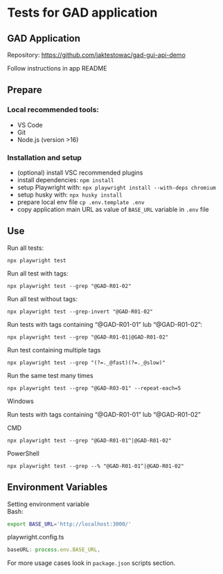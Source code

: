 # Tests for GAD application

## GAD Application

Repository: https://github.com/jaktestowac/gad-gui-api-demo

Follow instructions in app README

## Prepare

### Local recommended tools:

- VS Code
- Git
- Node.js (version >16)

### Installation and setup

- (optional) install VSC recommended plugins
- install dependencies: `npm install`
- setup Playwright with: `npx playwright install --with-deps chromium`
- setup husky with: `npx husky install`
- prepare local env file `cp .env.template .env`
- copy application main URL as value of `BASE_URL` variable in `.env` file

## Use

Run all tests:

```
npx playwright test
```

Run all test with tags:

```
npx playwright test --grep "@GAD-R01-02"
```

Run all test without tags:

```
npx playwright test --grep-invert "@GAD-R01-02"
```

Run tests with tags containing “@GAD-R01-01” lub “@GAD-R01-02”:

```
npx playwright test --grep "@GAD-R01-01|@GAD-R01-02"
```

Run test containing multiple tags

```
npx playwright test --grep "(?=._@fast)(?=._@slow)"
```

Run the same test many times

```
npx playwright test --grep "@GAD-R03-01" --repeat-each=5
```

Windows

Run tests with tags containing “@GAD-R01-01” lub “@GAD-R01-02”

CMD

```
npx playwright test --grep "@GAD-R01-01^|@GAD-R01-02"
```

PowerShell

```
npx playwright test --grep --% "@GAD-R01-01^|@GAD-R01-02"
```

## Environment Variables

Setting environment variable  
Bash:

```bash
export BASE_URL='http://localhost:3000/'
```

playwright.config.ts

```typescript
baseURL: process.env.BASE_URL,
```

For more usage cases look in `package.json` scripts section.

```

```

```

```
